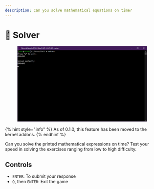 ```yaml
---
description: Can you solve mathematical equations on time?
---
```


# 🔢 Solver

<figure><img src="../../../../.gitbook/assets/image (25).png" alt=""><figcaption></figcaption></figure>

{% hint style="info" %}
As of 0.1.0, this feature has been moved to the kernel addons.
{% endhint %}

Can you solve the printed mathematical expressions on time? Test your speed in solving the exercises ranging from low to high difficulty.

## Controls

* `ENTER`: To submit your response
* `Q`, then `ENTER`: Exit the game
